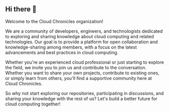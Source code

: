 ## Hi there 👋
Welcome to the Cloud Chronicles organization!

We are a community of developers, engineers, and technologists dedicated to exploring and sharing knowledge about cloud computing and related technologies. Our goal is to provide a platform for open collaboration and knowledge-sharing among members, with a focus on the latest advancements and best practices in cloud computing.

Whether you're an experienced cloud professional or just starting to explore the field, we invite you to join us and contribute to the conversation. Whether you want to share your own projects, contribute to existing ones, or simply learn from others, you'll find a supportive community here at Cloud Chronicles.

So why not start exploring our repositories, participating in discussions, and sharing your knowledge with the rest of us? Let's build a better future for cloud computing together!
<!--

**Here are some ideas to get you started:**

🙋‍♀️ A short introduction - what is your organization all about?
🌈 Contribution guidelines - how can the community get involved?
👩‍💻 Useful resources - where can the community find your docs? Is there anything else the community should know?
🍿 Fun facts - what does your team eat for breakfast?
🧙 Remember, you can do mighty things with the power of [Markdown](https://docs.github.com/github/writing-on-github/getting-started-with-writing-and-formatting-on-github/basic-writing-and-formatting-syntax)
-->
